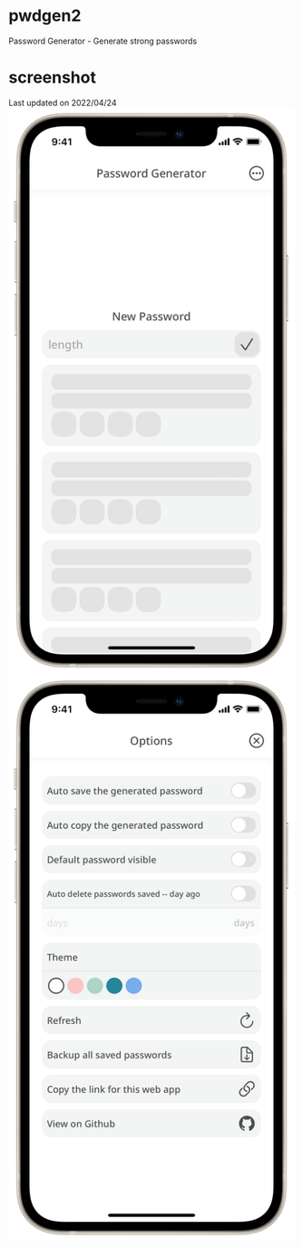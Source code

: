 # pwdgen2
Password Generator - Generate strong passwords
# screenshot
Last updated on 2022/04/24
![Password Generator](https://raw.githubusercontent.com/EricHsia7/pwdgen2/main/readme_images/c4ffb9f3-e793-428a-916a-4d24f2d49045.png)
![Options](https://raw.githubusercontent.com/EricHsia7/pwdgen2/main/readme_images/87cc830a-73b1-4d94-89fd-4e1f42ed5462.png)
